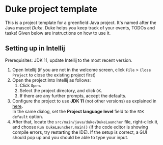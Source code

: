 # Duke project template

This is a project template for a greenfield Java project. It's named after the Java mascot _Duke_. Duke helps you keep track of your events, TODOs and tasks! Given below are instructions on how to use it.

## Setting up in Intellij

Prerequisites: JDK 11, update Intellij to the most recent version.

1. Open Intellij (if you are not in the welcome screen, click `File` > `Close Project` to close the existing project first)
1. Open the project into Intellij as follows:
   1. Click `Open`.
   1. Select the project directory, and click `OK`.
   1. If there are any further prompts, accept the defaults.
1. Configure the project to use **JDK 11** (not other versions) as explained in [here](https://www.jetbrains.com/help/idea/sdk.html#set-up-jdk).<br>
   In the same dialog, set the **Project language level** field to the `SDK default` option.
3. After that, locate the `src/main/java/duke/DukeLauncher` file, right-click it, and choose `Run DukeLauncher.main()` (if the code editor is showing compile errors, try restarting the IDE). If the setup is correct, a GUI should pop up and you should be able to type your input.
